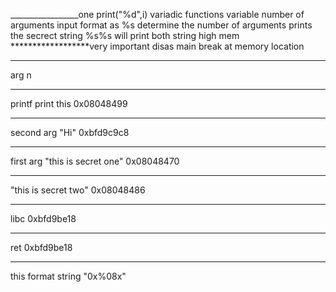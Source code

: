 _________________one
print("%d",i)
variadic functions variable number of arguments
input format as %s determine the number of arguments
prints the secrect string
%s%s will print both string
high mem
******************very important disas main break at memory location
___________
arg n
__________________________________________
printf print this               0x08048499
____________________________________________
second arg "Hi"                 0xbfd9c9c8 
__________________________________________
first arg "this is secret one"   0x08048470
___________________________________________
"this is secret two"             0x08048486
___________________________________________
libc                             0xbfd9be18
__________________________________________
ret                              0xbfd9be18
____________________________________________
this format string "0x%08x"
